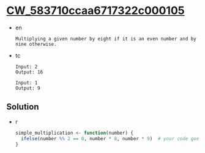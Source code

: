 # [CW_583710ccaa6717322c000105](https://www.codewars.com/kata/583710ccaa6717322c000105)

* en

  ```en
  Multiplying a given number by eight if it is an even number and by nine otherwise.
  ```

* tc

  ```tc
  Input: 2
  Output: 16

  Input: 1
  Output: 9
  ```

## Solution

* r

  ```r
  simple_multiplication <- function(number) {
    ifelse(number %% 2 == 0, number * 8, number * 9)  # your code goes here
  }
  ```
